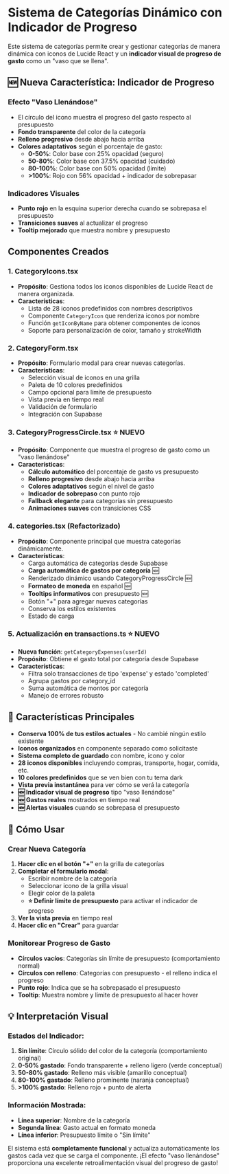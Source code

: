 # Sistema de Categorías Dinámico con Indicador de Progreso

Este sistema de categorías permite crear y gestionar categorías de manera dinámica con iconos de Lucide React y un **indicador visual de progreso de gasto** como un "vaso que se llena".

## 🆕 **Nueva Característica: Indicador de Progreso**

### **Efecto "Vaso Llenándose"**
- El círculo del icono muestra el progreso del gasto respecto al presupuesto
- **Fondo transparente** del color de la categoría
- **Relleno progresivo** desde abajo hacia arriba
- **Colores adaptativos** según el porcentaje de gasto:
  - **0-50%**: Color base con 25% opacidad (seguro)
  - **50-80%**: Color base con 37.5% opacidad (cuidado)
  - **80-100%**: Color base con 50% opacidad (límite)
  - **>100%**: Rojo con 56% opacidad + indicador de sobrepasar

### **Indicadores Visuales**
- **Punto rojo** en la esquina superior derecha cuando se sobrepasa el presupuesto
- **Transiciones suaves** al actualizar el progreso
- **Tooltip mejorado** que muestra nombre y presupuesto

## Componentes Creados

### 1. CategoryIcons.tsx
- **Propósito**: Gestiona todos los iconos disponibles de Lucide React de manera organizada.
- **Características**:
  - Lista de 28 iconos predefinidos con nombres descriptivos
  - Componente `CategoryIcon` que renderiza iconos por nombre
  - Función `getIconByName` para obtener componentes de iconos
  - Soporte para personalización de color, tamaño y strokeWidth

### 2. CategoryForm.tsx
- **Propósito**: Formulario modal para crear nuevas categorías.
- **Características**:
  - Selección visual de iconos en una grilla
  - Paleta de 10 colores predefinidos
  - Campo opcional para límite de presupuesto
  - Vista previa en tiempo real
  - Validación de formulario
  - Integración con Supabase

### 3. **CategoryProgressCircle.tsx** ⭐ **NUEVO**
- **Propósito**: Componente que muestra el progreso de gasto como un "vaso llenándose"
- **Características**:
  - **Cálculo automático** del porcentaje de gasto vs presupuesto
  - **Relleno progresivo** desde abajo hacia arriba
  - **Colores adaptativos** según el nivel de gasto
  - **Indicador de sobrepaso** con punto rojo
  - **Fallback elegante** para categorías sin presupuesto
  - **Animaciones suaves** con transiciones CSS

### 4. categories.tsx (Refactorizado)
- **Propósito**: Componente principal que muestra categorías dinámicamente.
- **Características**:
  - Carga automática de categorías desde Supabase
  - **Carga automática de gastos por categoría** 🆕
  - Renderizado dinámico usando CategoryProgressCircle 🆕
  - **Formateo de moneda** en español 🆕
  - **Tooltips informativos** con presupuesto 🆕
  - Botón "+" para agregar nuevas categorías
  - Conserva los estilos existentes
  - Estado de carga

### 5. **Actualización en transactions.ts** ⭐ **NUEVO**
- **Nueva función**: `getCategoryExpenses(userId)` 
- **Propósito**: Obtiene el gasto total por categoría desde Supabase
- **Características**:
  - Filtra solo transacciones de tipo 'expense' y estado 'completed'
  - Agrupa gastos por category_id
  - Suma automática de montos por categoría
  - Manejo de errores robusto

## 🎨 **Características Principales**

- **Conserva 100% de tus estilos actuales** - No cambié ningún estilo existente
- **Iconos organizados** en componente separado como solicitaste
- **Sistema completo de guardado** con nombre, icono y color
- **28 iconos disponibles** incluyendo compras, transporte, hogar, comida, etc.
- **10 colores predefinidos** que se ven bien con tu tema dark
- **Vista previa instantánea** para ver cómo se verá la categoría
- **🆕 Indicador visual de progreso** tipo "vaso llenándose"
- **🆕 Gastos reales** mostrados en tiempo real
- **🆕 Alertas visuales** cuando se sobrepasa el presupuesto

## 🚀 **Cómo Usar**

### Crear Nueva Categoría
1. **Hacer clic en el botón "+"** en la grilla de categorías
2. **Completar el formulario modal**:
   - Escribir nombre de la categoría
   - Seleccionar icono de la grilla visual
   - Elegir color de la paleta
   - **⭐ Definir límite de presupuesto** para activar el indicador de progreso
3. **Ver la vista previa** en tiempo real
4. **Hacer clic en "Crear"** para guardar

### Monitorear Progreso de Gasto
- **Círculos vacíos**: Categorías sin límite de presupuesto (comportamiento normal)
- **Círculos con relleno**: Categorías con presupuesto - el relleno indica el progreso
- **Punto rojo**: Indica que se ha sobrepasado el presupuesto
- **Tooltip**: Muestra nombre y límite de presupuesto al hacer hover

## 💡 **Interpretación Visual**

### Estados del Indicador:
1. **Sin límite**: Círculo sólido del color de la categoría (comportamiento original)
2. **0-50% gastado**: Fondo transparente + relleno ligero (verde conceptual)
3. **50-80% gastado**: Relleno más visible (amarillo conceptual)
4. **80-100% gastado**: Relleno prominente (naranja conceptual)
5. **>100% gastado**: Relleno rojo + punto de alerta

### Información Mostrada:
- **Línea superior**: Nombre de la categoría
- **Segunda línea**: Gasto actual en formato moneda
- **Línea inferior**: Presupuesto límite o "Sin límite"

El sistema está **completamente funcional** y actualiza automáticamente los gastos cada vez que se carga el componente. ¡El efecto "vaso llenándose" proporciona una excelente retroalimentación visual del progreso de gasto!